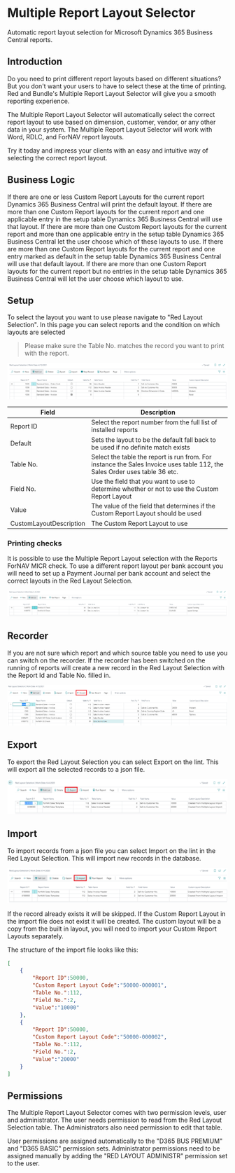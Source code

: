 # Multiple Report Layout Selector
Automatic report layout selection for Microsoft Dynamics 365 Business Central reports.

## Introduction
Do you need to print different report layouts based on different situations? But you don't want your users to have to select these at the time of printing. Red and Bundle's Multiple Report Layout Selector will give you a smooth reporting experience.

The Multiple Report Layout Selector will automatically select the correct report layout to use based on dimension, customer, vendor, or any other data in your system. The Multiple Report Layout Selector will work with Word, RDLC, and ForNAV report layouts.

Try it today and impress your clients with an easy and intuitive way of selecting the correct report layout.

## Business Logic
If there are one or less Custom Report Layouts for the current report Dynamics 365 Business Central will print the default layout.
If there are more than one Custom Report layouts for the current report and one applicable entry in the setup table Dynamics 365 Business Central will use that layout.
If there are more than one Custom Report layouts for the current report and more than one applicable entry in the setup table Dynamics 365 Business Central let the user choose which of these layouts to use.
If there are more than one Custom Report layouts for the current report and one entry marked as default in the setup table Dynamics 365 Business Central will use that default layout.
If there are more than one Custom Report layouts for the current report but no entries in the setup table Dynamics 365 Business Central will let the user choose which layout to use.

## Setup
To select the layout you want to use please navigate to "Red Layout Selection". In this page you can select reports and the condition on which layouts are selected

> Please make sure the Table No. matches the record you want to print with the report.

![SetupPage](./_media/Screenshot%20Setup.png)


| Field | Description |
| --- | --- |
| Report ID | Select the report number from the full list of installed reports |
| Default   | Sets the layout to be the default fall back to be used if no definite match exists |
| Table No. | Select the table the report is run from. For instance the Sales Invoice uses table 112, the Sales Order uses table 36 etc. |
| Field No. | Use the field that you want to use to determine whether or not to use the Custom Report Layout |
| Value | The value of the field that determines if the Custom Report Layout should be used |
| CustomLayoutDescription | The Custom Report Layout to use |

### Printing checks
It is possible to use the Multiple Report Layout selection with the Reports ForNAV MICR check. To use a different report layout per bank account you will need to set up a Payment Journal per bank account and select the correct layouts in the Red Layout Selection.

![CheckLayoutPerBankAccount](./_media/Screenshot%20Check%20Selection.png)

## Recorder
If you are not sure which report and which source table you need to use you can switch on the recorder. If the recorder has been switched on the running of reports will create a new record in the Red Layout Selection with the Report Id and Table No. filled in.

![Recorder](./_media/Screenshot%20Record.png)
## Export
To export the Red Layout Selection you can select Export on the lint. This will export all the selected records to a json file.

![Export](./_media/Screenshot%20Export.png)

## Import
To import records from a json file you can select Import on the lint in the Red Layout Selection. This will import new records in the database.

![Export](./_media/Screenshot%20Import.png)

If the record already exists it will be skipped. If the Custom Report Layout in the import file does not exist it will be created. The custom layout will be a copy from the built in layout, you will need to import your Custom Report Layouts separately.

The structure of the import file looks like this:
```json
[
	{
		"Report ID":50000,
		"Custom Report Layout Code":"50000-000001",
		"Table No.":112,
		"Field No.":2,
		"Value":"10000"
	},
	{
		"Report ID":50000,
		"Custom Report Layout Code":"50000-000002",
		"Table No.":112,
		"Field No.":2,
		"Value":"20000"
	}
]
```

## Permissions
The Multiple Report Layout Selector comes with two permission levels, user and administrator. The user needs permission to read from the Red Layout Selection table. The Administrators also need permission to edit that table.

User permissions are assigned automatically to the "D365 BUS PREMIUM" and "D365 BASIC" permission sets. Administrator permissions need to be assigned manually by adding the "RED LAYOUT ADMINISTR" permission set to the user.


